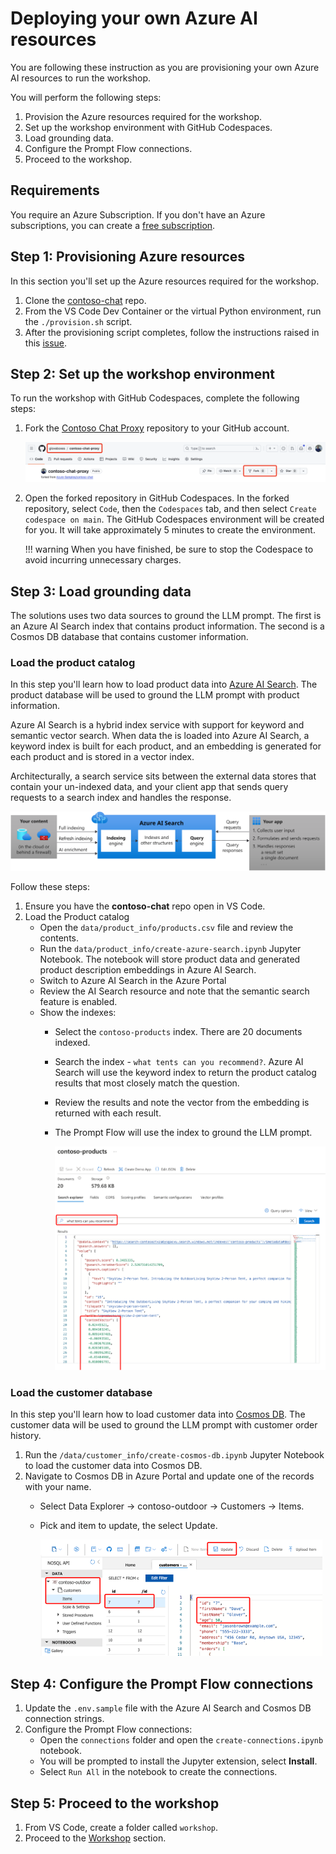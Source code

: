 # Deploying your own Azure AI resources

You are following these instruction as you are provisioning your own Azure AI resources to run the workshop.

You will perform the following steps:

1. Provision the Azure resources required for the workshop.
1. Set up the workshop environment with GitHub Codespaces.
1. Load grounding data.
1. Configure the Prompt Flow connections.
1. Proceed to the workshop.

## Requirements

You require an Azure Subscription. If you don't have an Azure subscriptions, you can create a [free subscription](https://azure.microsoft.com/en-us/free/free-account-faq).

## Step 1: Provisioning Azure resources

In this section you'll set up the Azure resources required for the workshop.

1. Clone the [contoso-chat](https://github.com/azure-Samples/contoso-chat) repo.
1. From the VS Code Dev Container or the virtual Python environment, run the `./provision.sh` script.
1. After the provisioning script completes, follow the instructions raised in this [issue](https://github.com/Azure-Samples/contoso-chat/issues/52).

## Step 2: Set up the workshop environment

To run the workshop with GitHub Codespaces, complete the following steps:

1. Fork the [Contoso Chat Proxy](https://github.com/gloveboxes/contoso-chat-proxy) repository to your GitHub account.

    ![](media/repo_fork.png)

1. Open the forked repository in GitHub Codespaces. In the forked repository, select `Code`, then the `Codespaces` tab, and then select `Create codespace on main`. The GitHub Codespaces environment will be created for you. It will take approximately 5 minutes to create the environment.

    <!-- ![](media/codespaces_open.png) -->

    !!! warning
        When you have finished, be sure to stop the Codespace to avoid incurring unnecessary charges.

## Step 3: Load grounding data

The solutions uses two data sources to ground the LLM prompt. The first is an Azure AI Search index that contains product information. The second is a Cosmos DB database that contains customer information.

### Load the product catalog

In this step you'll learn how to load product data into [Azure AI Search](https://learn.microsoft.com/en-us/azure/search/). The product database will be used to ground the LLM prompt with product information.

Azure AI Search is a hybrid index service with support for keyword and semantic vector search. When data the is loaded into Azure AI Search, a keyword index is built for each product, and an embedding is generated for each product and is stored in a vector index.

Architecturally, a search service sits between the external data stores that contain your un-indexed data, and your client app that sends query requests to a search index and handles the response.

![](./media/azure-search.svg)

Follow these steps:

1. Ensure you have the **contoso-chat** repo open in VS Code.
1. Load the Product catalog
    - Open the `data/product_info/products.csv` file and review the contents.
    - Run the `data/product_info/create-azure-search.ipynb` Jupyter Notebook. The notebook will store product data and generated product description embeddings in Azure AI Search.
    - Switch to Azure AI Search in the Azure Portal
    - Review the AI Search resource and note that the semantic search feature is enabled.
    - Show the indexes:
        - Select the `contoso-products` index. There are 20 documents indexed.
        - Search the index - `what tents can you recommend?`. Azure AI Search will use the keyword index to return the product catalog results that most closely match the question.
        - Review the results and note the vector from the embedding is returned with each result.
        - The Prompt Flow will use the index to ground the LLM prompt.

            ![](./media/contoso-products.png)

### Load the customer database

In this step you'll learn how to load customer data into [Cosmos DB](https://docs.microsoft.com/azure/cosmos-db/introduction). The customer data will be used to ground the LLM prompt with customer order history.

1. Run the `/data/customer_info/create-cosmos-db.ipynb` Jupyter Notebook to load the customer data into Cosmos DB.
1. Navigate to Cosmos DB in Azure Portal and update one of the records with your name.
    - Select Data Explorer -> contoso-outdoor -> Customers -> Items.
    - Pick and item to update, the select Update.

        ![](./media/cosmos-explore-data.png)

## Step 4: Configure the Prompt Flow connections

1. Update the `.env.sample` file with the Azure AI Search and Cosmos DB connection strings.
1. Configure the Prompt Flow connections:
    - Open the `connections` folder and open the `create-connections.ipynb` notebook.
    - You will be prompted to install the Jupyter extension, select **Install**.
    - Select `Run All` in the notebook to create the connections.

## Step 5: Proceed to the workshop

1. From VS Code, create a folder called `workshop`.
1. Proceed to the [Workshop](workshop.md) section.
